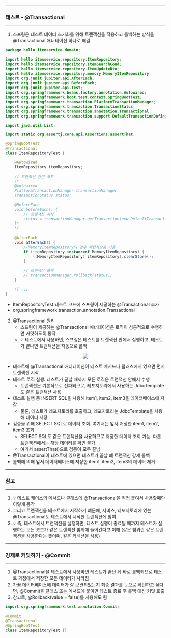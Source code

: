 -----
### 테스트 - @Transactional
-----
1. 스프링은 테스트 데이터 초기화를 위해 트랜잭션을 적용하고 롤백하는 방식을 @Transactional 애너테이션 하나로 해결
```java
package hello.itemservice.domain;

import hello.itemservice.repository.ItemRepository;
import hello.itemservice.repository.ItemSearchCond;
import hello.itemservice.repository.ItemUpdateDto;
import hello.itemservice.repository.memory.MemoryItemRepository;
import org.junit.jupiter.api.AfterEach;
import org.junit.jupiter.api.BeforeEach;
import org.junit.jupiter.api.Test;
import org.springframework.beans.factory.annotation.Autowired;
import org.springframework.boot.test.context.SpringBootTest;
import org.springframework.transaction.PlatformTransactionManager;
import org.springframework.transaction.TransactionStatus;
import org.springframework.transaction.annotation.Transactional;
import org.springframework.transaction.support.DefaultTransactionDefinition;

import java.util.List;

import static org.assertj.core.api.Assertions.assertThat;

@SpringBootTest
@Transactional
class ItemRepositoryTest {

    @Autowired
    ItemRepository itemRepository;
    
    // 트랜잭션 관련 코드
    /*
    @Autowired
    PlatformTransactionManager transactionManager;
    TransactionStatus status;

    @BeforeEach
    void beforeEach() {
        // 트랜잭션 시작
        status = transactionManager.getTransaction(new DefaultTransactionDefinition());
    }*
    */
    
    @AfterEach
    void afterEach() {
        //MemoryItemRepository의 경우 제한적으로 사용
        if (itemRepository instanceof MemoryItemRepository) {
            ((MemoryItemRepository) itemRepository).clearStore();
        }

        // 트랜잭션 롤백
        // transactionManager.rollback(status);
    }

    // ...
}
```
  - ItemRepositoryTest 테스트 코드에 스프링이 제공하는 @Transactional 추가
  - org.springframework.transaction.annotation.Transactional

2. @Transactional 원리
   - 스프링이 제공하는 @Transactional 애너테이션은 로직이 성공적으로 수행하면 커밋하도록 동작
   - 💡 테스트에서 사용하면, 스프링은 테스트를 트랜잭션 안에서 실행하고, 테스트가 끝나면 트랜잭션을 자동으로 롤백
<div align="center">
<img src="https://github.com/user-attachments/assets/8b40788e-281f-4221-9a87-0c2ac58380b9">
</div>

   - 테스트에 @Transactional 애너테이션이 테스트 메서드나 클래스에서 있으면 먼저 트랜잭션 시작
   - 테스트 로직 실행. 테스트가 끝날 때까지 모든 로직은 트랜잭션 안에서 수행
     + 트랜잭션은 기본적으로 전파되므로, 레포지토리에서 사용하는 JdbcTemplate도 같은 트랜잭션 사용
   - 테스트 실행 중 INSERT SQL을 사용해 item1, item2, item3을 데이터베이스에 저장
     + 물론, 테스트가 레포지토리를 호출하고, 레포지토리는 JdbcTemplate을 사용해 데이터 저장
   - 검증을 위해 SELECT SQL로 데이터 조회. 여기서는 앞서 저장한 item1, item2, item3 조회
     + SELECT SQL도 같은 트랜잭션을 사용하므로 저장한 데이터 조회 가능. 다른 트랜잭션에서는 해당 데이터를 확인 불가
     + 여기서 assertThat()으로 검증이 모두 끝남
   - @Transactional이 테스트에 있으면 테스트가 끝날 떄 트랜잭션 강제 롤백
   - 롤백에 의해 앞서 데이터베이스에 저장한 item1, item2, item3의 데이터 제거

-----
### 참고
-----
1. 💡 테스트 케이스의 메서드나 클래스에 @Transactional을 직접 붙여서 사용할때만 이렇게 동작
2. 그리고 트랜잭션을 테스트에서 시작하기 떄문에, 서비스, 레포지토리에 있는 @Transactional도 테스트에서 시작한 트랜잭션에 참여
3. 💡 즉, 테스트에서 트랜잭션을 실행하면, 테스트 실행이 종료될 때까지 테스트가 실행하는 모든 코드가 같은 트랜잭션 범위에 들어간다고 이해 (같은 범위란 같은 트랜잭션을 사용한다는 뜻이며, 같은 커넥션을 사용)

-----
### 강제로 커밋하기 - @Commit
-----
1. @Transactional을 테스트에서 사용하면 테스트가 끝난 뒤 바로 롤백되므로 테스트 과정에서 저장한 모든 데이터가 사라짐
2. 가끔 데이터베이스에 데이터가 잘 보관되었는지 최종 결과를 눈으로 확인하고 싶다면, @Commit을 클래스 또는 메서드에 붙이면 테스트 종료 후 롤백 대신 커밋 호출
3. 참고로, @Rollback(value = false)를 사용해도 됨
```java
import org.springframework.test.annotation.Commit; 

@Commit
@Transactional 
@SpringBootTest
class ItemRepositoryTest {}
```

